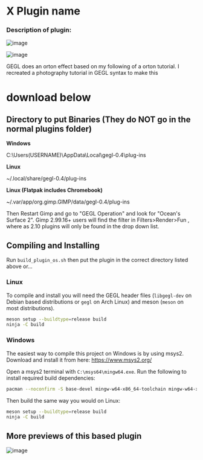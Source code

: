 # X Plugin name

### Description of plugin: 

![image](https://github.com/user-attachments/assets/cc260487-9eae-4c94-8737-7ec44c39b79a)

![image](https://github.com/user-attachments/assets/c74d24d5-036a-4a3a-b739-916f2d372a25)

GEGL does an orton effect based on my following of a orton tutorial. I recreated a photography tutorial in GEGL syntax to make this

# download  below

## Directory to put Binaries (They do NOT go in the normal plugins folder)

**Windows**

 C:\Users\(USERNAME)\AppData\Local\gegl-0.4\plug-ins

 **Linux**

~/.local/share/gegl-0.4/plug-ins

 **Linux (Flatpak includes Chromebook)**

~/.var/app/org.gimp.GIMP/data/gegl-0.4/plug-ins

Then Restart Gimp and go to "GEGL Operation" and look for "Ocean's Surface 2". Gimp 2.99.16+ users will find the filter in Filters>Render>Fun , where as 2.10 plugins will only be found in the drop down list.


## Compiling and Installing

Run `build_plugin_os.sh` then put the plugin in the correct directory listed above or...

### Linux

To compile and install you will need the GEGL header files (`libgegl-dev` on
Debian based distributions or `gegl` on Arch Linux) and meson (`meson` on
most distributions).

```bash
meson setup --buildtype=release build
ninja -C build

```

### Windows

The easiest way to compile this project on Windows is by using msys2.  Download
and install it from here: https://www.msys2.org/

Open a msys2 terminal with `C:\msys64\mingw64.exe`.  Run the following to
install required build dependencies:

```bash
pacman --noconfirm -S base-devel mingw-w64-x86_64-toolchain mingw-w64-x86_64-meson mingw-w64-x86_64-gegl
```

Then build the same way you would on Linux:

```bash
meson setup --buildtype=release build
ninja -C build
```

  
  ## More previews of this based plugin

  ![image](https://github.com/user-attachments/assets/ad591124-a1d2-4764-80a8-9121457d62f1)
